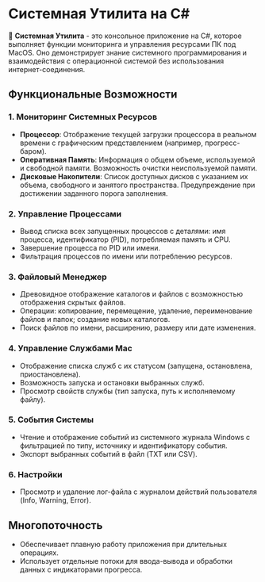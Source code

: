 # Системная Утилита на C#

🔧 **Системная Утилита** - это консольное приложение на C#, которое выполняет функции мониторинга и управления ресурсами ПК под MacOS. Оно демонстрирует знание системного программирования и взаимодействия с операционной системой без использования интернет-соединения.

## Функциональные Возможности

### 1. Мониторинг Системных Ресурсов
- **Процессор**: Отображение текущей загрузки процессора в реальном времени с графическим представлением (например, прогресс-баром).
- **Оперативная Память**: Информация о общем объеме, используемой и свободной памяти. Возможность очистки неиспользуемой памяти.
- **Дисковые Накопители**: Список доступных дисков с указанием их объема, свободного и занятого пространства. Предупреждение при достижении заданного порога заполнения.

### 2. Управление Процессами
- Вывод списка всех запущенных процессов с деталями: имя процесса, идентификатор (PID), потребляемая память и CPU.
- Завершение процесса по PID или имени.
- Фильтрация процессов по имени или потреблению ресурсов.

### 3. Файловый Менеджер
- Древовидное отображение каталогов и файлов с возможностью отображения скрытых файлов.
- Операции: копирование, перемещение, удаление, переименование файлов и папок; создание новых каталогов.
- Поиск файлов по имени, расширению, размеру или дате изменения.

### 4. Управление Службами Mac
- Отображение списка служб с их статусом (запущена, остановлена, приостановлена).
- Возможность запуска и остановки выбранных служб.
- Просмотр свойств службы (тип запуска, путь к исполняемому файлу).

### 5. События Системы
- Чтение и отображение событий из системного журнала Windows с фильтрацией по типу, источнику и идентификатору события.
- Экспорт выбранных событий в файл (TXT или CSV).

### 6. Настройки
- Просмотр и удаление лог-файла с журналом действий пользователя (Info, Warning, Error).

## Многопоточность
- Обеспечивает плавную работу приложения при длительных операциях.
- Использует отдельные потоки для ввода-вывода и обработки данных с индикаторами прогресса.

